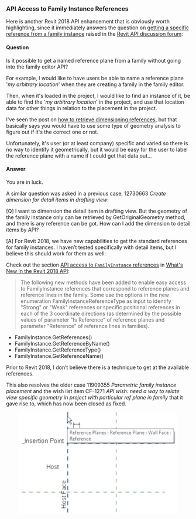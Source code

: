<head>
<meta http-equiv="Content-Type" content="text/html; charset=utf-8">
<link rel="stylesheet" type="text/css" href="bc.css">
<script src="run_prettify.js" type="text/javascript"></script>
<!--
<script src="https://google-code-prettify.googlecode.com/svn/loader/run_prettify.js" type="text/javascript"></script>
-->
</head>

<!---

- 12730663 [Create dimension for detail items in drafting view]
  "I want to dimension the detail item in drafting view. But the geometry of the family instance only can be retrieved by GetOriginalGeometry method, and there is any reference can be got. How can I add the dimension to detail items by API?
  For Revit 2018, we have new capabilities to get the standard references for family instances.  I haven’t tested specifically with detail items, but I believe this should work for them as well:
  Section Title "API access to FamilyInstance references"
  Prior to 2018 I don’t believe there is a technique to get at the available references.

- 11909355 [Parametric family instance placement]
  - wish list item CF-1271 [API wish: need a way to relate view specific geometry in project with particular ref plane in family] Scott Conover closed CF-1271 as Fixed
  
- 12980827 [Get Specific Reference from Family]
  https://forums.autodesk.com/t5/revit-api-forum/get-specific-reference-from-family/m-p/7085619

API Access to Family Instance References @AutodeskForge #ForgeDevCon #RevitAPI @AutodeskRevit #adsk #aec #bim #dynamobim 

Here is another Revit 2018 API enhancement that is obviously worth highlighting, since it immediately answers the question on getting a specific reference from a family instance raised in the Revit API discussion forum: Is it possible to get a named reference plane from a family without going into the family editor API? For example, I would like to have users be able to name a reference plane '<i>my arbitrary location</i>' when they are creating a family...

-->

### API Access to Family Instance References

Here is another Revit 2018 API enhancement that is obviously worth highlighting, since it immediately answers the question
on [getting a specific reference from a family instance](https://forums.autodesk.com/t5/revit-api-forum/get-specific-reference-from-family/m-p/7085619) raised in 
the [Revit API discussion forum](http://forums.autodesk.com/t5/revit-api-forum/bd-p/160):

#### <a name="2"></a>Question

Is it possible to get a named reference plane from a family without going into the family editor API?
 
For example, I would like to have users be able to name a reference plane '*my arbitrary location*' when they are creating a family in the family editor.

Then, when it's loaded in the project, I would like to find an instance of it, be able to find the '*my arbitrary location*' in the project, and use that location data for other things in relation to the placement in the project.
 
I've seen the post 
on [how to retrieve dimensioning references](http://thebuildingcoder.typepad.com/blog/2015/05/how-to-retrieve-dimensioning-references.html), 
but that basically says you would have to use some type of geometry analysis to figure out if it's the correct one or not.

Unfortunately, it's user (or at least company) specific and varied so there is no way to identify it geometrically, but it would be easy for the user to label the reference plane with a name if I could get that data out...




#### <a name="3"></a>Answer

You are in luck.

A similar question was asked in a previous case, 12730663 *Create dimension for detail items in drafting view*:
 
[Q] I want to dimension the detail item in drafting view. But the geometry of the family instance only can be retrieved by GetOriginalGeometry method, and there is any reference can be got. How can I add the dimension to detail items by API?
 
[A] For Revit 2018, we have new capabilities to get the standard references for family instances. I haven’t tested specifically with detail items, but I believe this should work for them as well:
 
Check out the
section [API access to `FamilyInstance` references](http://thebuildingcoder.typepad.com/blog/2017/04/whats-new-in-the-revit-2018-api.html#3.19)
in [What's New in the Revit 2018 API](http://thebuildingcoder.typepad.com/blog/2017/04/whats-new-in-the-revit-2018-api.html):

> The following new methods have been added to enable easy access to FamilyInstance references that correspond to reference planes and reference lines in the family. Some use the options in the new enumeration FamilyInstanceReferenceType as input to identify "Strong" or "Weak" references or specific positional references in each of the 3 coordinate directions (as determined by the possible values of parameter "Is Reference" of reference planes and parameter "Reference" of reference lines in families).
 
- FamilyInstance.GetReferences()
- FamilyInstance.GetReferenceByName()
- FamilyInstance.GetReferenceType()
- FamilyInstance.GetReferenceName()
 
Prior to Revit 2018, I don’t believe there is a technique to get at the available references.
 
This also resolves the older case 11909355 *Parametric family instance placement* and the wish list item CF-1271 *API wish: need a way to relate view specific geometry in project with particular ref plane in family* that it gave rise to, which has now been closed as fixed.
 
<center>
<img src="img/family_instance_ref_plane.png" alt="Family instance reference plane" width="433">
</center>
